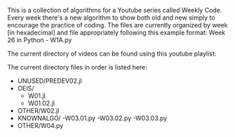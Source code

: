 This is a collection of algorithms for a Youtube series called Weekly Code. Every week there's a new algorithm to show both old and new simply to encourage the practice of coding. The files are currently organized by week [in hexadecimal] and file appropriately following this example format: Week 26 in Python - W1A.py 

The current directory of videos can be found using this youtube playlist:

The current directory files in order is listed here:

- UNUSED/PREDEV02.jl
- OEIS/
	- W01.jl
	- W01.02.jl
- OTHER/W02.jl
- KNOWNALGO/
	-W03.01.py
	-W03.02.py
	-W03.03.py
- OTHER/W04.py
